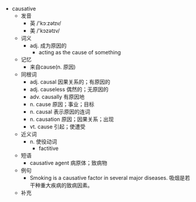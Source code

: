 - causative
  - 发音
    - 英 /'kɔːzətɪv/
    - 美 /'kɔzətɪv/
  - 词义
    - adj. 成为原因的
      - acting as the cause of something
  - 记忆
    - 来自cause(n. 原因)
  - 同根词
    - adj. causal 因果关系的；有原因的
    - adj. causeless 偶然的；无原因的
    - adv. causally 有原因地
    - n. cause 原因；事业；目标
    - n. causal 表示原因的连词
    - n. causation 原因；因果关系；出现
    - vt. cause 引起；使遭受
  - 近义词
    - n. 使役动词
      - factitive
  - 短语
    - causative agent 病原体；致病物
  - 例句
    - Smoking is a causative factor in several major diseases. 吸烟是若干种重大疾病的致病因素。
  - 补充